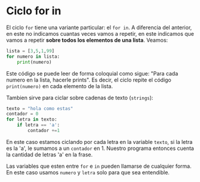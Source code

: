 # Ciclo for in
El ciclo ```for``` tiene una variante particular: el ```for in```. A diferencia del anterior, en este no indicamos cuantas veces vamos a repetir, en este indicamos que vamos a repetir **sobre todos los elementos de una lista**. Veamos:
```python
lista = [3,5,1,99]
for numero in lista:
    print(numero)
```
Este código se puede leer de forma coloquial como sigue: "Para cada numero en la lista, hacerle prints". Es decir, el ciclo repite el código ```print(numero)``` en cada elemento de la lista.

Tambien sirve para ciclar sobre cadenas de texto (```strings```):

```python
texto = "hola como estas"
contador = 0
for letra in texto:
    if letra == 'a':
        contador +=1
```

En este caso estamos ciclando por cada letra en la variable ```texto```, si la letra es la 'a', le sumamos a un ```contador``` en 1. Nuestro programa entonces cuenta la cantidad de letras 'a' en la frase.

Las variables que esten entre ```for``` e ```in``` pueden llamarse de cualquier forma. En este caso usamos ```numero``` y ```letra``` solo para que sea entendible.